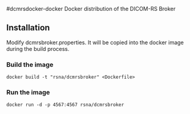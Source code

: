 #dcmrsdocker-docker
Docker distribution of the DICOM-RS Broker

## Installation

Modify dcmrsbroker.properties. It will be copied into the docker image during the build process.

### Build the image

```
docker build -t "rsna/dcmrsbroker" <Dockerfile>
```

### Run the image

```
docker run -d -p 4567:4567 rsna/dcmrsbroker
```